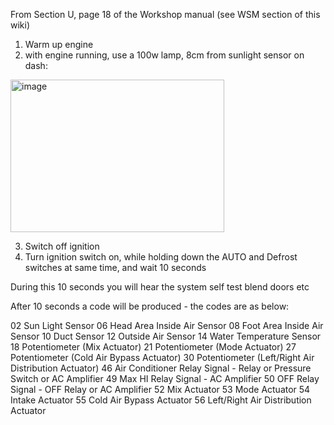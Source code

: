 From Section U, page 18 of the Workshop manual (see WSM section of this wiki)

1. Warm up engine
2. with engine running, use a 100w lamp, 8cm from sunlight sensor on dash:
<img width="342" height="244" alt="image" src="https://github.com/user-attachments/assets/8b1a713c-a03a-459e-a808-8c621869780d" />

3. Switch off ignition
4. Turn ignition switch on, while holding down the AUTO and Defrost switches at same time, and wait 10 seconds

During this 10 seconds you will hear the system self test blend doors etc

After 10 seconds a code will be produced - the codes are as below:

02 Sun Light Sensor
06 Head Area Inside Air Sensor
08 Foot Area Inside Air Sensor
10 Duct Sensor 
12 Outside Air Sensor
14 Water Temperature Sensor 
18 Potentiometer (Mix Actuator)
21 Potentiometer (Mode Actuator)
27 Potentiometer (Cold Air Bypass Actuator)
30 Potentiometer (Left/Right Air Distribution Actuator)
46 Air Conditioner Relay Signal - Relay or Pressure Switch or AC Amplifier
49 Max HI Relay Signal - AC Amplifier
50 OFF Relay Signal - OFF Relay or AC Amplifier
52 Mix Actuator
53 Mode Actuator
54 Intake Actuator
55 Cold Air Bypass Actuator
56 Left/Right Air Distribution Actuator

